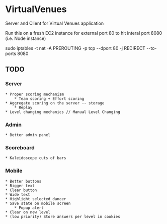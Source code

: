VirtualVenues
=============

Server and Client for Virtual Venues application

Run this on a fresh EC2 instance for external port 80 to hit interal port 8080
(i.e. Node instance)

sudo iptables -t nat -A PREROUTING -p tcp --dport 80 -j REDIRECT --to-ports 8080


TODO
-----

### Server
	* Proper scoring mechanism
		* Team scoring + Effort scoring
	* Aggregate scoring on the server -- storage
		* Replay 
	* Level changing mechanics // Manual Level Changing
	
### Admin
	* Better admin panel

### Scoreboard
	* Kaleidoscope cuts of bars

### Mobile
	* Better buttons
	* Bigger text
	* Clear button
	* Wide text
	* Highlight selected dancer
	* Save state on mobile screen
		* Popup alert
	* Clear on new level
	* (low priority) Store answers per level in cookies





